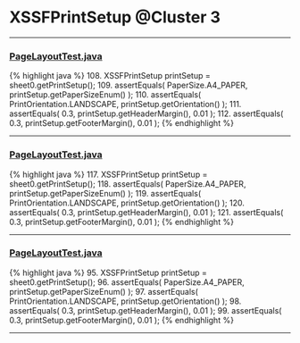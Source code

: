 # XSSFPrintSetup @Cluster 3

***

### [PageLayoutTest.java](https://searchcode.com/codesearch/view/122565092/)
{% highlight java %}
108. XSSFPrintSetup printSetup = sheet0.getPrintSetup();
109. assertEquals( PaperSize.A4_PAPER,  printSetup.getPaperSizeEnum() );
110. assertEquals( PrintOrientation.LANDSCAPE, printSetup.getOrientation() );
111. assertEquals( 0.3, printSetup.getHeaderMargin(), 0.01 );
112. assertEquals( 0.3, printSetup.getFooterMargin(), 0.01 );
{% endhighlight %}

***

### [PageLayoutTest.java](https://searchcode.com/codesearch/view/64531687/)
{% highlight java %}
117. XSSFPrintSetup printSetup = sheet0.getPrintSetup();
118. assertEquals( PaperSize.A4_PAPER,  printSetup.getPaperSizeEnum() );
119. assertEquals( PrintOrientation.LANDSCAPE, printSetup.getOrientation() );
120. assertEquals( 0.3, printSetup.getHeaderMargin(), 0.01 );
121. assertEquals( 0.3, printSetup.getFooterMargin(), 0.01 );
{% endhighlight %}

***

### [PageLayoutTest.java](https://searchcode.com/codesearch/view/126772664/)
{% highlight java %}
95. XSSFPrintSetup printSetup = sheet0.getPrintSetup();
96. assertEquals( PaperSize.A4_PAPER,  printSetup.getPaperSizeEnum() );
97. assertEquals( PrintOrientation.LANDSCAPE, printSetup.getOrientation() );
98. assertEquals( 0.3, printSetup.getHeaderMargin(), 0.01 );
99. assertEquals( 0.3, printSetup.getFooterMargin(), 0.01 );
{% endhighlight %}

***

